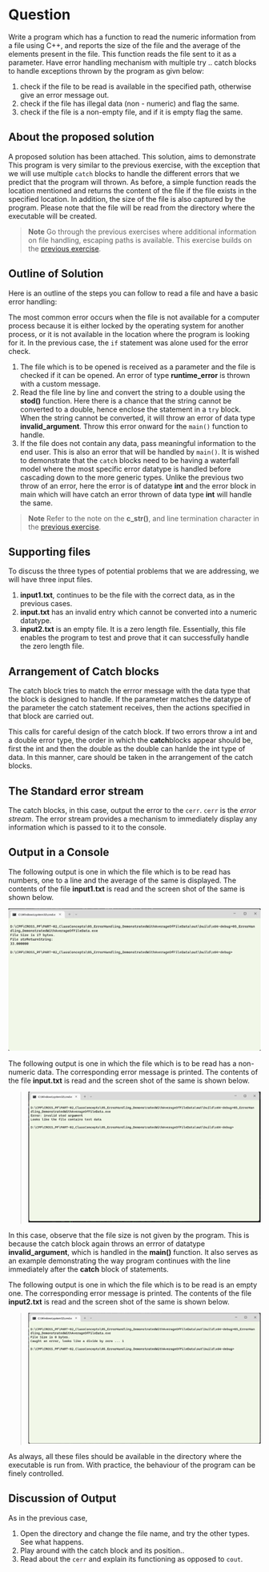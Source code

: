 # Question #
Write a program which has a function to read the numeric information from a file using C++, and reports the size of the file and the average of the elements present in the file.  This function reads the file sent to it as a parameter.  Have error handling mechanism with multiple try .. catch blocks to handle exceptions thrown by the program as givn below:
1. check if the file to be read is available in the specified path, otherwise give an error message out.
2. check if the file has illegal data (non - numeric) and flag the same.
3. check if the file is a non-empty file, and if it is empty flag the same.
## About the proposed solution ##
A proposed solution has been attached.  This solution, aims to demonstrate  This program is very similar to the previous exercise, with the exception that we will use multiple `catch` blocks to handle the different errors that we predict that the program will thrown. As before, a simple function reads the location mentioned and returns the content of the file if the file exists in the specified location.  In addition, the size of the file is also captured by the program.  Please note that the file will be read from the directory where the executable will be created.

> **Note**
> Go through the previous exercises where additional information on file handling, escaping paths is available.  This exercise builds on the [previous exercise](../03_ErrorHandlingWithTry_Catch_AltSolnReadingFiles/).

## Outline of Solution ##
Here is an outline of the steps you can follow to read a file and have a basic error handling:

The most common error occurs when the file is not available for a computer process because it is either locked by the operating system for another process, or it is not available in the location where the program is looking for it.  In the previous case, the `if` statement was alone used for the error check.  
1. The file which is to be opened is received as a parameter and the file is checked if it can be opened.  An error of type **runtime_error** is thrown with a custom message.
2. Read the file line by line and convert the string to a double using the **stod()** function.  Here there is a chance that the string cannot be converted to a double, hence enclose the statement in a `try` block.  When the string cannot be converted, it will throw an error of data type **invalid_argument**.  Throw this error onward for the `main()` function to handle.
3. If the file does not contain any data, pass meaningful information to the end user.  This is also an error that will be handled by `main()`.  It is wished to demonstrate that the `catch` blocks need to be having a waterfall model where the most specific error datatype is handled before cascading down to the more generic types.  Unlike the previous two throw of an error, here the error is of datatype **int** and the error block in main which will have catch an error thrown of data type **int** will handle the same.
> **Note**
> Refer to the note on the __c_str()__, and line termination character in the [previous exercise](../03_ErrorHandlingWithTry_Catch_AltSolnReadingFiles/).

## Supporting files ##

To discuss the three types of potential problems that we are addressing, we will have three input files. 
1. **input1.txt**, continues to be the file with the correct data, as in the previous cases.
2. **input.txt** has an invalid entry which cannot be converted into a numeric datatype.
3. **input2.txt** is an empty file.  It is a zero length file.  Essentially, this file enables the program to test and prove that it can successfully handle the zero length file. 

## Arrangement of Catch blocks ##
The catch block tries to match the errror message with the data type that the block is designed to handle.  If the parameter matches the datatype of the parameter the catch statement receives, then the actions specified in that block are carried out.

This calls for careful design of the catch block.  If two errors throw a int and a double error type, the order in which the **catch**blocks appear should be, first the int and then the double as the double can hanlde the int type of data.  In this manner, care should be taken in the arrangement of the catch blocks.   

## The Standard error stream ##  
The catch blocks, in this case, output the error to the `cerr`.  `cerr` is the _error stream_.  The error stream provides a mechanism to immediately display any information which is passed to it to the console.   
## Output in a Console ##
The following output is one in which the file which is to be read has numbers, one to a line and the average of the same is displayed.  The contents of the file __input1.txt__ is read and the screen shot of the same is shown below.

![Link](Assets/Images/Output.png)

The following output is one in which the file which is to be read has a non-numeric data. The corresponding error message is printed.  The contents of the file __input.txt__ is read and the screen shot of the same is shown below.

>![Link](Assets/Images/Output_1.png)

In this case, observe that the file size is not given by the program.  This is because the catch block again throws an errror of datatype **invalid_argument**, which is handled in the **main()** function.  It also serves as an example demonstrating the way program continues with the line immediately after the **catch** block of statements.

The following output is one in which the file which is to be read is an empty one. The corresponding error message is printed.  The contents of the file __input2.txt__ is read and the screen shot of the same is shown below.

>![Link](Assets/Images/Output_2.png)


As always, all these files should be available in the directory where the executable is run from.  With practice, the behaviour of the program can be finely controlled.

## Discussion of Output ##
As in the previous case,

1. Open the directory and change the file name, and try the other types.  See what happens.  
2. Play around with the catch block and its position..
3. Read about the `cerr` and explain its functioning as opposed to `cout`. 
